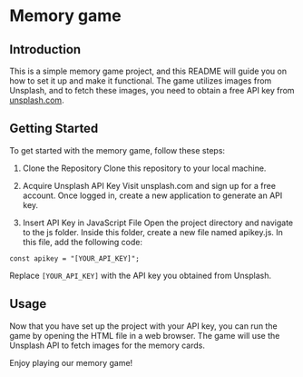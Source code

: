 # Memory game
## Introduction
This is a simple memory game project, and this README will guide you on how to set it up and make it functional. 
The game utilizes images from Unsplash, and to fetch these images, you need to obtain a free API key from [unsplash.com](https://unsplash.com/developers).

## Getting Started
To get started with the memory game, follow these steps:

1. Clone the Repository
Clone this repository to your local machine.

2. Acquire Unsplash API Key
Visit unsplash.com and sign up for a free account. Once logged in, create a new application to generate an API key.

3. Insert API Key in JavaScript File
Open the project directory and navigate to the js folder. Inside this folder, create a new file named apikey.js. In this file, add the following code:

`const apikey = "[YOUR_API_KEY]";`

Replace `[YOUR_API_KEY]` with the API key you obtained from Unsplash.


## Usage
Now that you have set up the project with your API key, you can run the game by opening the HTML file in a web browser. The game will use the Unsplash API to fetch images for the memory cards.

Enjoy playing our memory game!
